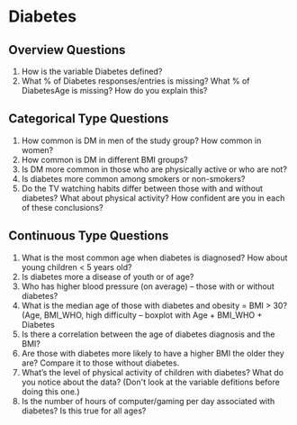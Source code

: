 # Diabetes
 
## Overview Questions
 
1. How is the variable Diabetes defined?
2. What % of Diabetes responses/entries is missing? What % of DiabetesAge is missing? How do you explain this?
 
## Categorical Type Questions
 
1. How common is DM in men of the study group? How common in women?
2. How common is DM in different BMI groups?
3. Is DM more common in those who are physically active or who are not?
3. Is diabetes more common among smokers or non-smokers?
4. Do the TV watching habits differ between those with and without diabetes? What about physical activity? How confident are you in each of these conclusions?
 
## Continuous Type Questions
 
1. What is the most common age when diabetes is diagnosed? How about young children < 5 years old?
2. Is diabetes more a disease of youth or of age?
3. Who has higher blood pressure (on average) – those with or without diabetes?
4. What is the median age of those with diabetes and obesity = BMI > 30? (Age, BMI_WHO, high difficulty – boxplot with Age + BMI_WHO + Diabetes
5. Is there a correlation between the age of diabetes diagnosis and the BMI?
6. Are those with diabetes more likely to have a higher BMI the older they are? Compare it to those without diabetes.
7. What’s the level of physical activity of children with diabetes? What do you notice about the data? (Don't look at the variable defitions before doing this one.)
8. Is the number of hours of computer/gaming per day associated with diabetes? Is this true for all ages?
